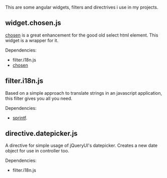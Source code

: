 This are some angular widgets, filters and directrives i use in my projects.

## widget.chosen.js
[chosen](https://github.com/harvesthq/chosen/) is a great enhancement for the good old select html element. This widget is a wrapper for it.

Dependencies: 

* filter.i18n.js
* [chosen](https://github.com/harvesthq/chosen/)

## filter.i18n.js
Based on a simple approach to translate strings in an javascript application, this filter gives you all you need.

Dependencies: 

* [sprintf](http://www.diveintojavascript.com/projects/javascript-sprintf).

## directive.datepicker.js
A directive for simple usage of jQueryUI's datepicker. Creates a new date object for use in controller too.

Dependencies:

* filter.i18n.js
